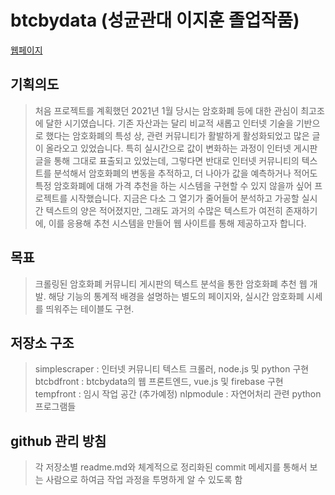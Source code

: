 # btcbydata (성균관대 이지훈 졸업작품)
[웹페이지](https://btcbyata.ga)

## 기획의도
> 처음 프로젝트를 계획했던 2021년 1월 당시는 암호화폐 등에 대한 관심이 최고조에 달한 시기였습니다. 기존 자산과는 달리 비교적 새롭고 인터넷 기술을 기반으로 했다는 암호화폐의 특성 상, 관련 커뮤니티가 활발하게 활성화되었고 많은 글이 올라오고 있었습니다. 특히 실시간으로 값이 변화하는 과정이 인터넷 게시판 글을 통해 그대로 표출되고 있었는데, 그렇다면 반대로 인터넷 커뮤니티의 텍스트를 분석해서 암호화폐의 변동을 추적하고, 더 나아가 값을 예측하거나 적어도 특정 암호화폐에 대해 가격 추천을 하는 시스템을 구현할 수 있지 않을까 싶어 프로젝트를 시작했습니다. 지금은 다소 그 열기가 줄어들어 분석하고 가공할 실시간 텍스트의 양은 적어졌지만, 그래도 과거의 수많은 텍스트가 여전히 존재하기에, 이를 응용해 추천 시스템을 만들어 웹 사이트를 통해 제공하고자 합니다.  

## 목표
> 크롤링된 암호화폐 커뮤니티 게시판의 텍스트 분석을 통한 암호화폐 추천 웹 개발. 해당 기능의 통계적 배경을 설명하는 별도의 페이지와, 실시간 암호화폐 시세를 띄워주는 테이블도 구현. 

## 저장소 구조 
> simplescraper : 인터넷 커뮤니티 텍스트 크롤러, node.js 및 python 구현 
> btcbdfront : btcbydata의 웹 프론트엔드, vue.js 및 firebase 구현 
> tempfront : 임시 작업 공간
> (추가예정) nlpmodule : 자연어처리 관련 python 프로그램들 

## github 관리 방침
> 각 저장소별 readme.md와 체계적으로 정리화된 commit 메세지를 통해서 보는 사람으로 하여금 작업 과정을 투명하게 알 수 있도록 함 
